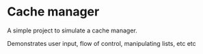# Cache manager

A simple project to simulate a cache manager.

Demonstrates user input, flow of control, manipulating lists, etc etc

